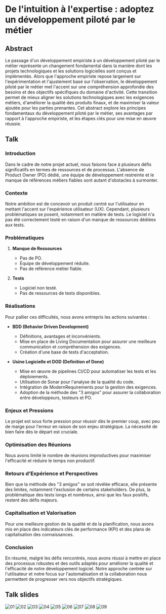 # De l'intuition à l'expertise : adoptez un développement piloté par le métier

## Abstract

Le passage d'un développement empiriste à un développement piloté par le métier représente un changement fondamental dans la manière dont les projets technologiques et les solutions logicielles sont conçus et implémentés. Alors que l'approche empiriste repose largement sur l'expérimentation et l'ajustement basé sur l'observation, le développement piloté par le métier met l'accent sur une compréhension approfondie des besoins et des objectifs spécifiques du domaine d'activité. Cette transition permet de mieux aligner les solutions technologiques avec les exigences métiers, d'améliorer la qualité des produits finaux, et de maximiser la valeur ajoutée pour les parties prenantes. Cet abstract explore les principes fondamentaux du développement piloté par le métier, ses avantages par rapport à l'approche empiriste, et les étapes clés pour une mise en œuvre réussie.

## Talk
### Introduction

Dans le cadre de notre projet actuel, nous faisons face à plusieurs défis significatifs en termes de ressources et de processus. L'absence de Product Owner (PO) dédié, une équipe de développement restreinte et le manque de références métiers fiables sont autant d'obstacles à surmonter.

### Contexte

Notre ambition est de concevoir un produit centré sur l'utilisateur en mettant l'accent sur l'expérience utilisateur (UX). Cependant, plusieurs problématiques se posent, notamment en matière de tests. Le logiciel n'a pas été correctement testé en raison d'un manque de ressources dédiées aux tests.

### Problématiques

1. **Manque de Ressources**
   - Pas de PO.
   - Équipe de développement réduite.
   - Pas de référence métier fiable.

2. **Tests**
   - Logiciel non testé.
   - Pas de ressources de tests disponibles.

### Réalisations

Pour pallier ces difficultés, nous avons entrepris les actions suivantes :

- **BDD (Behavior Driven Development)**
  - Définitions, avantages et inconvénients.
  - Mise en place de Living Documentation pour assurer une meilleure communication et compréhension des exigences.
  - Création d'une base de tests d'acceptation.

- **Usine Logicielle et DOD (Definition of Done)**
  - Mise en œuvre de pipelines CI/CD pour automatiser les tests et les déploiements.
  - Utilisation de Sonar pour l'analyse de la qualité du code.
  - Intégration de ModernRequirements pour la gestion des exigences.
  - Adoption de la méthode des "3 amigos" pour assurer la collaboration entre développeurs, testeurs et PO.

### Enjeux et Pressions

Le projet est sous forte pression pour réussir dès le premier coup, avec peu de marge pour l'erreur en raison de son enjeu stratégique. La nécessité de bien faire dès le départ est cruciale.

### Optimisation des Réunions

Nous avons limité le nombre de réunions improductives pour maximiser l'efficacité et réduire le temps non productif.

### Retours d'Expérience et Perspectives

Bien que la méthode des "3 amigos" se soit révélée efficace, elle présente des limites, notamment l'exclusion de certains stakeholders. De plus, la problématique des tests longs et nombreux, ainsi que les faux positifs, restent des défis majeurs.

### Capitalisation et Valorisation

Pour une meilleure gestion de la qualité et de la planification, nous avons mis en place des indicateurs clés de performance (KPI) et des plans de capitalisation des connaissances.

### Conclusion

En résumé, malgré les défis rencontrés, nous avons réussi à mettre en place des processus robustes et des outils adaptés pour améliorer la qualité et l'efficacité de notre développement logiciel. Notre approche centrée sur l'utilisateur et notre focus sur l'automatisation et la collaboration nous permettent de progresser vers nos objectifs stratégiques.

## Talk slides

![01](https://github.com/user-attachments/assets/c353484f-ba81-4a9d-a1b0-81fae13380ee)
![02](https://github.com/user-attachments/assets/a48ce334-5e55-465a-9833-953ce50dc5e9)
![03](https://github.com/user-attachments/assets/38572d1a-df42-4543-a314-9ab0db7dfa1d)
![04](https://github.com/user-attachments/assets/a841384c-8c06-4b0b-b154-b85d94ebc050)
![05](https://github.com/user-attachments/assets/6bdae7c8-2f97-4654-ae70-4e5da15ba042)
![06](https://github.com/user-attachments/assets/2ddb9c5d-b896-4c2f-bb0d-77e937b87ef4)
![07](https://github.com/user-attachments/assets/5a3865da-aee1-45f9-bc45-2d4baf788f46)
![08](https://github.com/user-attachments/assets/1e190f4f-8574-411d-a0de-ff59c1ce1683)
![09](https://github.com/user-attachments/assets/a4b1c5f9-e2f3-4d16-befa-d343410b4baf)
